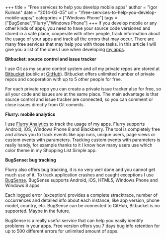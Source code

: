 +++
title = "Free services to help you develop mobile apps"
author = "Igor Kulman"
date = "2014-03-05"
url = "/free-services-to-help-you-develop-mobile-apps/"
categories = ["Windows Phone"]
tags = ["BugSense","Flurry","Windows Phone"]
+++
If you develop mobile or any other kinds of apps, you need to have your source code versioned and stored in a safe place, cooperate with other people, track information about the usage of your apps and track all the errors that may occur. There are many free services that may help you with those tasks. In this article I will give you a list of the ones I use when developing [my apps][1].

**Bitbucket: source control and issue tracker**

I use Git as my source control system and all my private repos are stored at [Bitbucket][2] (public at [GitHub][3]). Bitbucket offers unlimited number of private repos and cooperation with up to 5 other people for free.

For each private repo you can create a private issue tracker also for free, so all your code and issues are at the same place. The main advantage is that source control and issue tracker are connected, so you can comment or close issues directly from Git commits.

<!--more-->

**Flurry: mobile analytics**

I use [Flurry Analytics][4] to track the usage of my apps. Flurry supports Android, iOS, Windows Phone 8 and Blackberry. The tool is completely free and allows you to track events like app runs, unique users, page views or custom events with parameters. Tracking custom events with parameters is really handy, for example thanks to it I know how many users use which color theme in my Shopping List Simple app.

**BugSense: bug tracking**

Flurry also offers bug tracking, it is no very well done and you cannot get much use of it. To track application crashes and caught exceptions I use [BugSense][5]. BugSense supports Android, iOS, HTML5, Windows Phone and Windows 8 apps.

Each logged error (exception) provides a complete stracktrace, number of occurrences and detailed info about each instance, like app version, phone model, country, etc. BugSense can be connected to GitHub, Bitbucket is no supported. Maybe in the future.

BugSense is a really useful service that can help you easily identify problems in your apps. Free version offers you 7 days bug info retention for up to 500 different errors for unlimited amount of apps.

 [1]: http://www.windowsphone.com/en-US/store/publishers?publisherId=Igor%2BKulman&appId=c00715a7-d2d4-48c1-94e2-2ecc7c1b798b
 [2]: http://bitbucket.org/
 [3]: http://github.com/igorkulman
 [4]: http://www.flurry.com/flurry-analytics.html
 [5]: http://bugsense.com/
